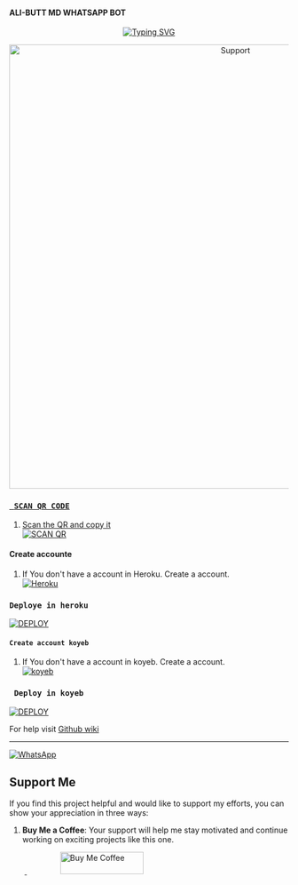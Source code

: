 #### ALI-BUTT MD WHATSAPP BOT


<div align="center">
<a href="https://git.io/typing-svg"><img src="https://readme-typing-svg.demolab.com?font=Ribeye&size=50&pause=1000&color=F710B1&center=true&width=910&height=100&lines=I'M+ALI-BUTT;MULTI+DEVICE+WHATSAPP+BOT; by🌟ALI BUTT🌟 AND DENZO UCHIWA ;PUBLIC+BOT;GOOD BOT." alt="Typing SVG" /></a>
  
<p align="center">  
  <a href="https://chat.whatsapp.com/JFNXyoRTf4t6e9GTaM2Oe6">
    <img alt=Support height="800" src="https://i.imgur.com/bfBYRk0.jpeg">



</div>
  
### ``` SCAN QR CODE```

1. Scan the QR and copy it
    <br>
<a href='https://hermit.adithyan.xyz/qr' target="_blank"><img alt='SCAN QR' src='https://img.shields.io/badge/Scan_qr_IN replit-100000?style=for-the-badge&logo=scan&logoColor=white&labelColor=yellow&color=yellow'/></a>

#### Create accounte 

1. If You don't have a account in Heroku. Create a account.
    <br>
<a href='https://signup.heroku.com/' target="_blank"><img alt='Heroku' src='https://img.shields.io/badge/-Create_accounte_heroku?style=for-the-badge&logo=heroku&logoColor=purple'/></a>

 ### ```Deploye in heroku```
   
<a href='https://github.com/malihassanbutt/Ali-butt/deploy-heroku' target="_blank"><img alt='DEPLOY' src='https://img.shields.io/badge/-DEPLOY_IN HEROKU-black?style=for-the-badge&logo=heroku&logoColor=yellow'/></a>

#### ```Create account koyeb```

1. If You don't have a account in koyeb. Create a account.
    <br>
<a href='https://app.koyeb.com/auth/signup' target="_blank"><img alt='koyeb' src='https://img.shields.io/badge/-Create_accounte_koyeb-black?style=for-the-badge&logo=koyeb&logoColor=yellow'/></a>

 
### ``` Deploy in koyeb```
    
<a href='https://hermit.adithyan.xyz/deploy-koyeb' target="_blank"><img alt='DEPLOY' src='https://img.shields.io/badge/-DEPLOY_IN_KOYEB-black?style=for-the-badge&logo=koyeb&logoColor=yellow'/></a>


For help visit [Github wiki](https://github.com/A-d-i-t-h-y-a-n/hermit-md/wiki)

***
<a href="https://whatsapp.com/channel/0029Va4OxFAGk1FjrFvTJa1V"><img alt="WhatsApp" src="https://img.shields.io/badge/-Whatsapp%20Channel-green?style=for-the-badge&logo=whatsapp&logoColor=white"/></a>

## Support Me

If you find this project helpful and would like to support my efforts, you can show your appreciation in three ways:

1. **Buy Me a Coffee**: Your support will help me stay motivated and continue working on exciting projects like this one.

&nbsp;&nbsp;&nbsp;&nbsp;&nbsp;&nbsp;&nbsp;<a href="https://www.buymeacoffee.com/adithyanr">
  <img src="https://i.ibb.co/KNnhcvX/bmc-button.png" alt="Buy Me Coffee" height="40" width="150" style="margin-left: 60px;">
</a>


 
